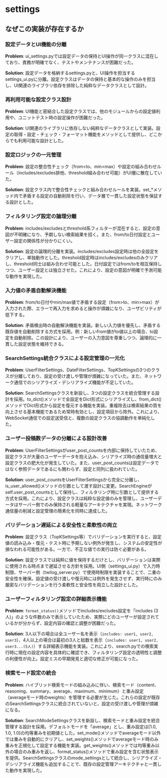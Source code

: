 # settings

## なぜこの実装が存在するか

### 設定データとUI機能の分離
**Problem**: ui_settings.pyでは設定データの保持とUI操作が同一クラスに混在しており、責務が明確でなく、テストやメンテナンスが困難だった。

**Solution**: 設定データを格納するsettings.pyと、UI操作を担当するsettings_ui.pyに分離。設定クラスはデータの保持と基本的な操作のみを担当し、UI関連のライブラリ依存を排除した純粋なデータクラスとして設計。

### 再利用可能な設定クラス設計
**Problem**: UI機能と密結合した設定クラスでは、他のモジュールからの設定値利用や、ユニットテスト時の設定操作が困難だった。

**Solution**: UI関連のライブラリに依存しない純粋なデータクラスとして実装。設定の取得・設定・チェック・フォーマット機能をメソッドとして提供し、どこからでも利用可能な設計とした。

### 設定ロジックの一元管理
**Problem**: 設定の整合性チェック（from<to、min<max）や設定の組み合わせルール（includes/excludes排他、threshold組み合わせ可能）がUI層に散在していた。

**Solution**: 設定クラス内で整合性チェックと組み合わせルールを実装。set_*メソッド内で矛盾する設定の自動削除を行い、データ層で一貫した設定状態を保証する設計とした。

### フィルタリング設定の論理分離
**Problem**: includes/excludesとthreshold系フィルターが混在すると、設定の意図が不明確になり、予期しない検索結果を招く。また、from/to日付設定とユーザー設定の関係性が分かりにくい。

**Solution**: 設定の論理的分離を実装。includes/excludes設定時は他の全設定をクリアし、単独動作とした。threshold設定時はincludes/excludesのみクリアし、threshold同士は組み合わせ可能とした。日付設定ではfrom/toを相互保持しつつ、ユーザー設定とは独立させた。これにより、設定の意図が明確で予測可能な動作を実現した。

### 入力値の矛盾自動解決機能
**Problem**: from/to日付やmin/max値で矛盾する設定（from>to、min>max）が入力された際、エラーで再入力を求めると操作が煩雑になり、ユーザビリティが低下する。

**Solution**: 矛盾検出時の自動解決機能を実装。新しい入力値を優先し、矛盾する既存値を自動削除する方式を採用。例：新しいfrom値がto値以上の場合、to設定を自動削除。この設計により、ユーザーの入力意図を尊重しつつ、論理的に一貫した設定状態を維持できる。

### SearchSettings統合クラスによる設定管理の一元化
**Problem**: UserFilterSettings、DateFilterSettings、TopKSettingsの3つのクラスが分離しており、設定の受け渡しや管理が煩雑になっていた。また、ネットワーク通信でのシリアライズ・デシリアライズ機能が不足していた。

**Solution**: SearchSettingsクラスを新設し、3つの設定クラスを統合管理する設計を採用。to_dict()メソッドで全設定をDict形式にシリアライズし、from_dict()メソッドでDict形式から設定を復元する機能を実装。重複除去は検索結果の質を向上させる基本機能であるため常時有効とし、設定項目から除外。これにより、WebSocket通信での設定送受信と、複数の設定クラスの協調動作を単純化した。

### ユーザー投稿数データの分離による設計改善
**Problem**: UserFilterSettingsがuser_post_countsを内部に保持していたため、設定クラスが大量のユーザーデータを抱え込み、シリアライズ時の通信量増大と設定クラスの肥大化が発生していた。また、user_post_countsは設定データではなく参照データであるにも関わらず、設定と同列に扱われていた。

**Solution**: user_post_countsをUserFilterSettingsから完全に分離し、is_user_allowed()メソッドの引数として渡す設計に変更。SearchEngineがself.user_post_countsとして保持し、フィルタリング時に引数として提供する方式を採用。これにより、設定クラスは純粋な設定値のみを管理し、ユーザーデータはサーバー側でのみ保持される軽量なアーキテクチャを実現。ネットワーク通信量の削減と設定管理の簡素化を同時に達成した。

### バリデーション遅延による安全性と柔軟性の両立
**Problem**: 設定クラス（TopKSettings等）でバリデーションを実行すると、設定値の読み込み・復元・テスト時に予期しない例外が発生し、システムの安定性が損なわれる可能性がある。一方で、不正な値での実行は防ぐ必要がある。

**Solution**: 設定クラスでは純粋に値を保持するだけとし、バリデーションは実際に使用される時点まで遅延させる方針を採用。UI側（settings_ui.py）で入力時制限、サーバー側（twilog_server.py）で使用時制限を実装することで、二重の安全性を確保。設定値の受け渡しや復元時には例外を発生させず、実行時にのみ厳密なバリデーションを行う柔軟性と安全性を両立した設計とした。

### ユーザーフィルタリング設定の詳細表示機能
**Problem**: `format_status()`メソッドでincludes/excludes設定を「includes (3人)」のような件数のみで表示していたため、実際にどのユーザーが設定されているかが分からず、設定内容の確認と調整が困難だった。

**Solution**: 3人以下の場合は全ユーザー名を表示（`includes: user1, user2, user3`）、4人以上の場合は最初の3人と総数を表示（`includes: user1, user2, user3...(5人)`）する詳細表示機能を実装。これにより、search.pyでの検索実行時に現在の設定内容を具体的に確認でき、フィルタリング設定の透明性と調整の利便性が向上。設定ミスの早期発見と適切な修正が可能になった。

### 検索モード設定の統合
**Problem**: ハイブリッド検索モードの組み込みに伴い、検索モード（content、reasoning、summary、average、maximum、minimum）と重み設定（averageモード時のweights）を管理する必要が生じた。これらの設定が既存のSearchSettingsクラスに統合されていないと、設定の受け渡しや管理が煩雑になる。

**Solution**: SearchModeSettingsクラスを新設し、検索モードと重み設定を統合管理する設計を採用。デフォルトモードを「average」とし、重み設定は[1.0, 1.0, 1.0]の均等重みを初期値とした。set_mode()メソッドでaverageモード以外では重みを自動的にクリアし、set_weights()メソッドでaverageモード時のみ重みを正規化して設定する機能を実装。get_weights()メソッドでは均等重み以外の場合のみ重みを返し、format_status()メソッドで重み設定を含む状態表示を提供。SearchSettingsクラスのmode_settingsとして統合し、シリアライズ・デシリアライズ機能も追加することで、既存の設定管理アーキテクチャと一貫した動作を実現した。